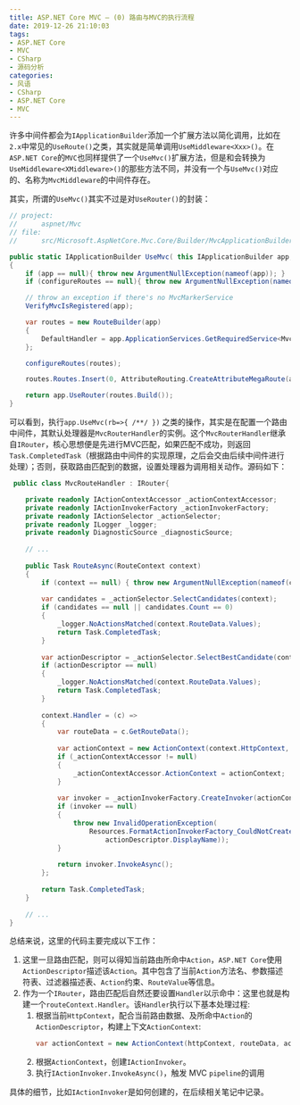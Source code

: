 ```yaml
---
title: ASP.NET Core MVC — (0) 路由与MVC的执行流程
date: 2019-12-26 21:10:03
tags:
- ASP.NET Core
- MVC
- CSharp
- 源码分析
categories:
- 风语
- CSharp
- ASP.NET Core
- MVC
---
```



许多中间件都会为`IApplicationBuilder`添加一个扩展方法以简化调用，比如在`2.x`中常见的`UseRoute()`之类，其实就是简单调用`UseMiddleware<Xxx>()`。在`ASP.NET Core`的`MVC`也同样提供了一个`UseMvc()`扩展方法，但是和会转换为`UseMiddleware<XMiddleware>()`的那些方法不同，并没有一个与`UseMvc()`对应的、名称为`MvcMiddleware`的中间件存在。

其实，所谓的`UseMvc()`其实不过是对`UseRouter()`的封装：
```csharp
// project: 
//      aspnet/Mvc
// file:
//      src/Microsoft.AspNetCore.Mvc.Core/Builder/MvcApplicationBuilderExtensions.cs

public static IApplicationBuilder UseMvc( this IApplicationBuilder app, Action<IRouteBuilder> configureRoutes)
{
    if (app == null){ throw new ArgumentNullException(nameof(app)); }
    if (configureRoutes == null){ throw new ArgumentNullException(nameof(configureRoutes)); }

    // throw an exception if there's no MvcMarkerService 
    VerifyMvcIsRegistered(app);   

    var routes = new RouteBuilder(app)
    {
        DefaultHandler = app.ApplicationServices.GetRequiredService<MvcRouteHandler>(),
    };

    configureRoutes(routes);

    routes.Routes.Insert(0, AttributeRouting.CreateAttributeMegaRoute(app.ApplicationServices));

    return app.UseRouter(routes.Build());
}
```
可以看到，执行`app.UseMvc(rb=>{ /**/ })` 之类的操作，其实是在配置一个路由中间件，其默认处理器是`MvcRouterHandler`的实例。<!--more-->这个`MvcRouterHandler`继承自`IRouter`，核心思想便是先进行MVC匹配，如果匹配不成功，则返回`Task.CompletedTask`（根据路由中间件的实现原理，之后会交由后续中间件进行处理）；否则，获取路由匹配到的数据，设置处理器为调用相关动作。源码如下：
```csharp
 public class MvcRouteHandler : IRouter{

    private readonly IActionContextAccessor _actionContextAccessor;
    private readonly IActionInvokerFactory _actionInvokerFactory;
    private readonly IActionSelector _actionSelector;
    private readonly ILogger _logger;
    private readonly DiagnosticSource _diagnosticSource;
     
    // ...
    
    public Task RouteAsync(RouteContext context)
    {
        if (context == null) { throw new ArgumentNullException(nameof(context)); }
    
        var candidates = _actionSelector.SelectCandidates(context);
        if (candidates == null || candidates.Count == 0)
        {
            _logger.NoActionsMatched(context.RouteData.Values);
            return Task.CompletedTask;
        }
    
        var actionDescriptor = _actionSelector.SelectBestCandidate(context, candidates);
        if (actionDescriptor == null)
        {
            _logger.NoActionsMatched(context.RouteData.Values);
            return Task.CompletedTask;
        }
    
        context.Handler = (c) =>
        {
            var routeData = c.GetRouteData();
    
            var actionContext = new ActionContext(context.HttpContext, routeData, actionDescriptor);
            if (_actionContextAccessor != null)
            {
                _actionContextAccessor.ActionContext = actionContext;
            }
    
            var invoker = _actionInvokerFactory.CreateInvoker(actionContext);
            if (invoker == null)
            {
                throw new InvalidOperationException(
                    Resources.FormatActionInvokerFactory_CouldNotCreateInvoker(
                        actionDescriptor.DisplayName));
            }
    
            return invoker.InvokeAsync();
        };
    
        return Task.CompletedTask;
    }
    
    // ...
}
```

总结来说，这里的代码主要完成以下工作：
1. 这里一旦路由匹配，则可以得知当前路由所命中`Action`，`ASP.NET Core`使用`ActionDescriptor`描述该`Action`。其中包含了当前`Action`方法名、参数描述符表、过滤器描述表、`Action`约束、`RouteValue`等信息。
2. 作为一个`IRouter`，路由匹配后自然还要设置`Handler`以示命中：这里也就是构建一个`routeContext.Handler`。该`Handler`执行以下基本处理过程:
    1. 根据当前`HttpContext`，配合当前路由数据、及所命中`Action`的`ActionDescriptor`，构建上下文`ActionContext`: 
        ```csharp
        var actionContext = new ActionContext(httpContext, routeData, actionDescriptor)
        ```
    2. 根据`ActionContext`，创建`IActionInvoker`。
    3. 执行`IActionInvoker.InvokeAsync()`，触发 MVC `pipeline`的调用

具体的细节，比如`IActionInvoker`是如何创建的，在后续相关笔记中记录。


